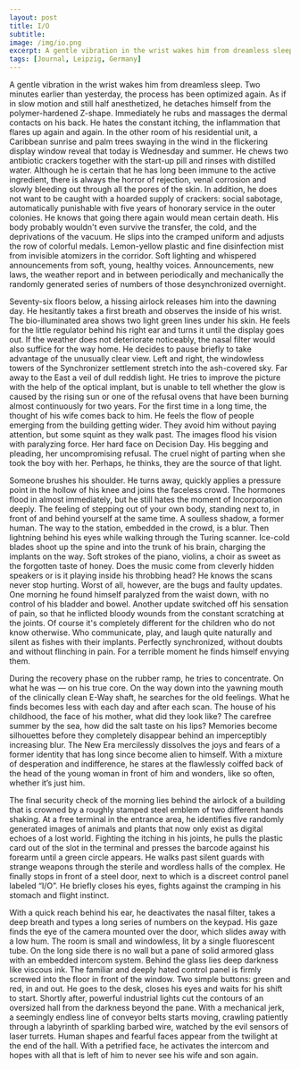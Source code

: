 ```yaml
---
layout: post
title: I/O
subtitle:
image: /img/io.png
excerpt: A gentle vibration in the wrist wakes him from dreamless sleep. Two minutes earlier than yesterday, the process has been optimized again. As if in slow motion and still half anesthetized, he detaches himself from the polymer-hardened Z-shape. Immediately he rubs and massages the dermal contacts on his back. He hates the constant itching, the inflammation that flares up again and again. In the other room of his residential unit, a Caribbean sunrise and palm trees swaying in the wind in the flickering display window reveal that today is Wednesday and summer. He chews two antibiotic crackers together with the start-up pill and rinses with distilled water. Although he is certain that he has long been immune to the active ingredient, there is always the horror of rejection, venal corrosion and slowly bleeding out through all the pores of the skin.
tags: [Journal, Leipzig, Germany]
---
```


A gentle vibration in the wrist wakes him from dreamless sleep. Two minutes earlier than yesterday, the process has been optimized again. As if in slow motion and still half anesthetized, he detaches himself from the polymer-hardened Z-shape. Immediately he rubs and massages the dermal contacts on his back. He hates the constant itching, the inflammation that flares up again and again. In the other room of his residential unit, a Caribbean sunrise and palm trees swaying in the wind in the flickering display window reveal that today is Wednesday and summer. He chews two antibiotic crackers together with the start-up pill and rinses with distilled water. Although he is certain that he has long been immune to the active ingredient, there is always the horror of rejection, venal corrosion and slowly bleeding out through all the pores of the skin. In addition, he does not want to be caught with a hoarded supply of crackers: social sabotage, automatically punishable with five years of honorary service in the outer colonies. He knows that going there again would mean certain death. His body probably wouldn't even survive the transfer, the cold, and the deprivations of the vacuum. He slips into the cramped uniform and adjusts the row of colorful medals. Lemon-yellow plastic and fine disinfection mist from invisible atomizers in the corridor. Soft lighting and whispered announcements from soft, young, healthy voices. Announcements, new laws, the weather report and in between periodically and mechanically the randomly generated series of numbers of those desynchronized overnight.

Seventy-six floors below, a hissing airlock releases him into the dawning day. He hesitantly takes a first breath and observes the inside of his wrist. The bio-illuminated area shows two light green lines under his skin. He feels for the little regulator behind his right ear and turns it until the display goes out. If the weather does not deteriorate noticeably, the nasal filter would also suffice for the way home. He decides to pause briefly to take advantage of the unusually clear view. Left and right, the windowless towers of the Synchronizer settlement stretch into the ash-covered sky. Far away to the East a veil of dull reddish light. He tries to improve the picture with the help of the optical implant, but is unable to tell whether the glow is caused by the rising sun or one of the refusal ovens that have been burning almost continuously for two years. For the first time in a long time, the thought of his wife comes back to him. He feels the flow of people emerging from the building getting wider. They avoid him without paying attention, but some squint as they walk past. The images flood his vision with paralyzing force. Her hard face on Decision Day. His begging and pleading, her uncompromising refusal. The cruel night of parting when she took the boy with her. Perhaps, he thinks, they are the source of that light.

Someone brushes his shoulder. He turns away, quickly applies a pressure point in the hollow of his knee and joins the faceless crowd. The hormones flood in almost immediately, but he still hates the moment of Incorporation deeply. The feeling of stepping out of your own body, standing next to, in front of and behind yourself at the same time. A soulless shadow, a former human. The way to the station, embedded in the crowd, is a blur. Then lightning behind his eyes while walking through the Turing scanner. Ice-cold blades shoot up the spine and into the trunk of his brain, charging the implants on the way. Soft strokes of the piano, violins, a choir as sweet as the forgotten taste of honey. Does the music come from cleverly hidden speakers or is it playing inside his throbbing head? He knows the scans never stop hurting. Worst of all, however, are the bugs and faulty updates. One morning he found himself paralyzed from the waist down, with no control of his bladder and bowel. Another update switched off his sensation of pain, so that he inflicted bloody wounds from the constant scratching at the joints. Of course it's completely different for the children who do not know otherwise. Who communicate, play, and laugh quite naturally and silent as fishes with their implants. Perfectly synchronized, without doubts and without flinching in pain. For a terrible moment he finds himself envying them.

During the recovery phase on the rubber ramp, he tries to concentrate. On what he was –– on his true core. On the way down into the yawning mouth of the clinically clean E-Way shaft, he searches for the old feelings. What he finds becomes less with each day and after each scan. The house of his childhood, the face of his mother, what did they look like? The carefree summer by the sea, how did the salt taste on his lips? Memories become silhouettes before they completely disappear behind an imperceptibly increasing blur. The New Era mercilessly dissolves the joys and fears of a former identity that has long since become alien to himself. With a mixture of desperation and indifference, he stares at the flawlessly coiffed back of the head of the young woman in front of him and wonders, like so often, whether it’s just him.

The final security check of the morning lies behind the airlock of a building that is crowned by a roughly stamped steel emblem of two different hands shaking. At a free terminal in the entrance area, he identifies five randomly generated images of animals and plants that now only exist as digital echoes of a lost world. Fighting the itching in his joints, he pulls the plastic card out of the slot in the terminal and presses the barcode against his forearm until a green circle appears. He walks past silent guards with strange weapons through the sterile and wordless halls of the complex. He finally stops in front of a steel door, next to which is a discreet control panel labeled “I/O”. He briefly closes his eyes, fights against the cramping in his stomach and flight instinct.

With a quick reach behind his ear, he deactivates the nasal filter, takes a deep breath and types a long series of numbers on the keypad. His gaze finds the eye of the camera mounted over the door, which slides away with a low hum. The room is small and windowless, lit by a single fluorescent tube. On the long side there is no wall but a pane of solid armored glass with an embedded intercom system. Behind the glass lies deep darkness like viscous ink. The familiar and deeply hated control panel is firmly screwed into the floor in front of the window. Two simple buttons: green and red, in and out. He goes to the desk, closes his eyes and waits for his shift to start. Shortly after, powerful industrial lights cut the contours of an oversized hall from the darkness beyond the pane. With a mechanical jerk, a seemingly endless line of conveyor belts starts moving, crawling patiently through a labyrinth of sparkling barbed wire, watched by the evil sensors of laser turrets. Human shapes and fearful faces appear from the twilight at the end of the hall. With a petrified face, he activates the intercom and hopes with all that is left of him to never see his wife and son again.
